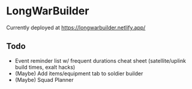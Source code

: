 # LongWarBuilder
Currently deployed at https://longwarbuilder.netlify.app/

## Todo
- Event reminder list w/ frequent durations cheat sheet (satellite/uplink build times, exalt hacks)
- (Maybe) Add items/equipment tab to soldier builder
- (Maybe) Squad Planner
